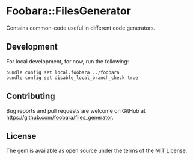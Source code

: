 # Foobara::FilesGenerator

Contains common-code useful in different code generators.

## Development

For local development, for now, run the following:

```
bundle config set local.foobara ../foobara
bundle config set disable_local_branch_check true
```

## Contributing

Bug reports and pull requests are welcome on GitHub at https://github.com/foobara/files_generator.

## License

The gem is available as open source under the terms of the [MIT License](https://opensource.org/licenses/MIT).
